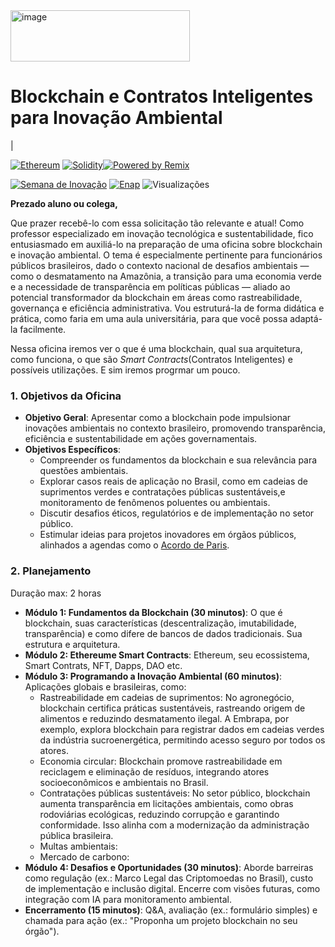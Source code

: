 
<img width="287" height="82" alt="image" src="https://github.com/user-attachments/assets/b07de881-e527-42c1-9a4a-8e90b634a796" />   

# Blockchain e Contratos Inteligentes para Inovação Ambiental
|




[![Ethereum](https://img.shields.io/badge/Ethereum-Visit%20Site-3C3C3D?style=flat-square&logo=ethereum&logoColor=white)](https://ethereum.org/pt-br/)
[![Solidity](https://img.shields.io/badge/Solidity-Blockchain%20Smart%20Contracts-363636?style=flat-square&logo=solidity&logoColor=white)](https://docs.soliditylang.org/)[![Powered by Remix](https://img.shields.io/badge/Powered_by-Remix_IDE-2E2E2E?style=flat-square&logo=ethereum&logoColor=white)](https://remix.ethereum.org/)



[![Semana de Inovação](https://img.shields.io/badge/Semana%20de%20Inovação-ENAP-FF6B35?style=flat-square&logo=book-open&logoColor=FF6B35)](https://semanadeinovacao.enap.gov.br/)
[![Enap](https://img.shields.io/badge/Enap-Portal%20Oficial-024248?style=flat-square&logo=book-open&logoColor=white)](https://www.enap.gov.br/)
![Visualizações](https://komarev.com/ghpvc/?username=claulis&label=Visualiza%C3%A7%C3%B5es&color=blue&style=flat-square)




**Prezado aluno ou colega,**

Que prazer recebê-lo com essa solicitação tão relevante e atual! Como professor especializado em inovação tecnológica e sustentabilidade, fico entusiasmado em auxiliá-lo na preparação de uma oficina sobre blockchain e inovação ambiental. O tema é especialmente pertinente para funcionários públicos brasileiros, dado o contexto nacional de desafios ambientais — como o desmatamento na Amazônia, a transição para uma economia verde e a necessidade de transparência em políticas públicas — aliado ao potencial transformador da blockchain em áreas como rastreabilidade, governança e eficiência administrativa. Vou estruturá-la de forma didática e prática, como faria em uma aula universitária, para que você possa adaptá-la facilmente.

Nessa oficina iremos ver o que é uma blockchain, qual sua arquitetura, como funciona, o que são *Smart Contracts*(Contratos Inteligentes) e possíveis utilizações. E sim iremos progrmar um pouco.

### 1. **Objetivos da Oficina**
- **Objetivo Geral**: Apresentar como a blockchain pode impulsionar inovações ambientais no contexto brasileiro, promovendo transparência, eficiência e sustentabilidade em ações governamentais.
- **Objetivos Específicos**:
  - Compreender os fundamentos da blockchain e sua relevância para questões ambientais.
  - Explorar casos reais de aplicação no Brasil, como em cadeias de suprimentos verdes e contratações públicas sustentáveis,e monitoramento de fenômenos poluentes ou ambientais.
  - Discutir desafios éticos, regulatórios e de implementação no setor público.
  - Estimular ideias para projetos inovadores em órgãos públicos, alinhados a agendas como o [Acordo de Paris](https://brasil.un.org/pt-br/88191-acordo-de-paris-sobre-o-clima).

### 2. **Planejamento**
Duração max: 2 horas

- **Módulo 1: Fundamentos da Blockchain (30 minutos)**: O que é blockchain, suas características (descentralização, imutabilidade, transparência) e como difere de bancos de dados tradicionais. Sua estrutura e arquitetura.
- **Módulo 2: Ethereume Smart Contracts**: Ethereum, seu ecossistema, Smart Contrats, NFT, Dapps, DAO etc.
- **Módulo 3: Programando a Inovação Ambiental (60 minutos)**: Aplicações globais e brasileiras, como:
  - Rastreabilidade em cadeias de suprimentos: No agronegócio, blockchain certifica práticas sustentáveis, rastreando origem de alimentos e reduzindo desmatamento ilegal. A Embrapa, por exemplo, explora blockchain para registrar dados em cadeias verdes da indústria sucroenergética, permitindo acesso seguro por todos os atores.
  - Economia circular: Blockchain promove rastreabilidade em reciclagem e eliminação de resíduos, integrando atores socioeconômicos e ambientais no Brasil.
  - Contratações públicas sustentáveis: No setor público, blockchain aumenta transparência em licitações ambientais, como obras rodoviárias ecológicas, reduzindo corrupção e garantindo conformidade. Isso alinha com a modernização da administração pública brasileira.
  - Multas ambientais:
  - Mercado de carbono:
- **Módulo 4: Desafios e Oportunidades (30 minutos)**: Aborde barreiras como regulação (ex.: Marco Legal das Criptomoedas no Brasil), custo de implementação e inclusão digital. Encerre com visões futuras, como integração com IA para monitoramento ambiental.
- **Encerramento (15 minutos)**: Q&A, avaliação (ex.: formulário simples) e chamada para ação (ex.: "Proponha um projeto blockchain no seu órgão").




